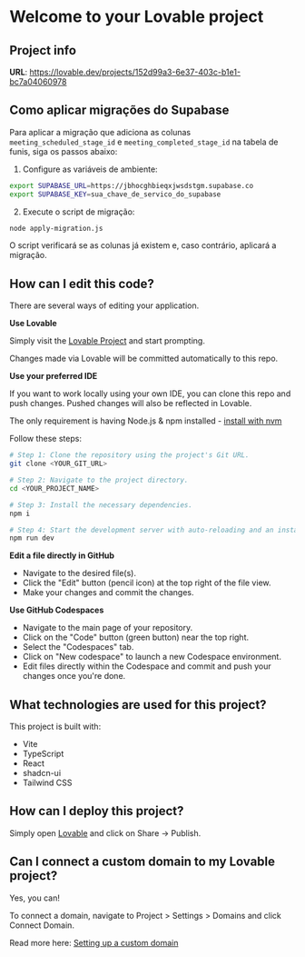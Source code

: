 # Welcome to your Lovable project

## Project info

**URL**: https://lovable.dev/projects/152d99a3-6e37-403c-b1e1-bc7a04060978

## Como aplicar migrações do Supabase

Para aplicar a migração que adiciona as colunas `meeting_scheduled_stage_id` e `meeting_completed_stage_id` na tabela de funis, siga os passos abaixo:

1. Configure as variáveis de ambiente:
```sh
export SUPABASE_URL=https://jbhocghbieqxjwsdstgm.supabase.co
export SUPABASE_KEY=sua_chave_de_servico_do_supabase
```

2. Execute o script de migração:
```sh
node apply-migration.js
```

O script verificará se as colunas já existem e, caso contrário, aplicará a migração.

## How can I edit this code?

There are several ways of editing your application.

**Use Lovable**

Simply visit the [Lovable Project](https://lovable.dev/projects/152d99a3-6e37-403c-b1e1-bc7a04060978) and start prompting.

Changes made via Lovable will be committed automatically to this repo.

**Use your preferred IDE**

If you want to work locally using your own IDE, you can clone this repo and push changes. Pushed changes will also be reflected in Lovable.

The only requirement is having Node.js & npm installed - [install with nvm](https://github.com/nvm-sh/nvm#installing-and-updating)

Follow these steps:

```sh
# Step 1: Clone the repository using the project's Git URL.
git clone <YOUR_GIT_URL>

# Step 2: Navigate to the project directory.
cd <YOUR_PROJECT_NAME>

# Step 3: Install the necessary dependencies.
npm i

# Step 4: Start the development server with auto-reloading and an instant preview.
npm run dev
```

**Edit a file directly in GitHub**

- Navigate to the desired file(s).
- Click the "Edit" button (pencil icon) at the top right of the file view.
- Make your changes and commit the changes.

**Use GitHub Codespaces**

- Navigate to the main page of your repository.
- Click on the "Code" button (green button) near the top right.
- Select the "Codespaces" tab.
- Click on "New codespace" to launch a new Codespace environment.
- Edit files directly within the Codespace and commit and push your changes once you're done.

## What technologies are used for this project?

This project is built with:

- Vite
- TypeScript
- React
- shadcn-ui
- Tailwind CSS

## How can I deploy this project?

Simply open [Lovable](https://lovable.dev/projects/152d99a3-6e37-403c-b1e1-bc7a04060978) and click on Share -> Publish.

## Can I connect a custom domain to my Lovable project?

Yes, you can!

To connect a domain, navigate to Project > Settings > Domains and click Connect Domain.

Read more here: [Setting up a custom domain](https://docs.lovable.dev/tips-tricks/custom-domain#step-by-step-guide)
